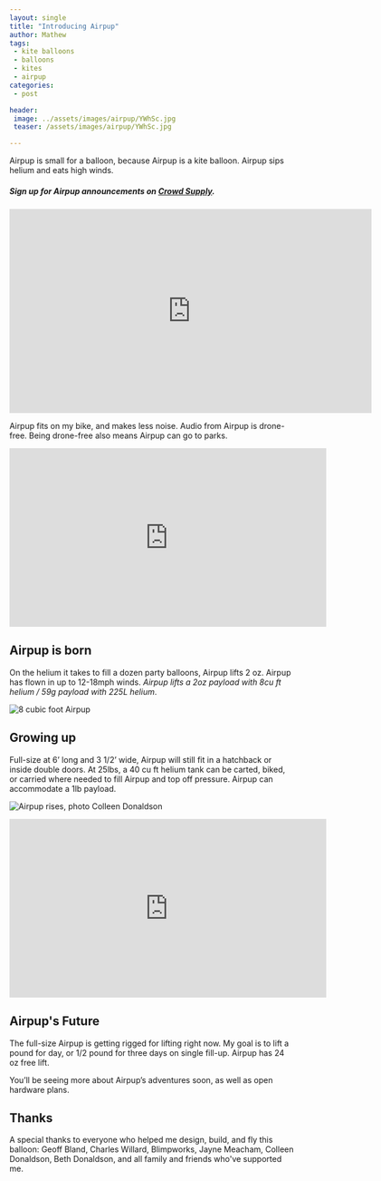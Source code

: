 ```yaml
---
layout: single
title: "Introducing Airpup"
author: Mathew
tags:
 - kite balloons
 - balloons
 - kites
 - airpup
categories:
 - post

header:
 image: ../assets/images/airpup/YWhSc.jpg
 teaser: /assets/images/airpup/YWhSc.jpg

---
```


Airpup is small for a balloon, because Airpup is a kite balloon. Airpup sips helium and eats high winds.
  
##### *Sign up for Airpup announcements on [Crowd Supply](https://www.crowdsupply.com/head-full-of-air/airpup).*


<iframe src="https://player.vimeo.com/video/288573892" width="640" height="360" frameborder="0" allowfullscreen></iframe>

Airpup fits on my bike, and makes less noise. Audio from Airpup is drone-free. Being drone-free also means Airpup can go to parks.

<iframe width="560" height="315" src="https://www.youtube-nocookie.com/embed/h04my6hIgXc" frameborder="0" allow="autoplay; encrypted-media" allowfullscreen></iframe>

## Airpup is born

On the helium it takes to fill a dozen party balloons, Airpup lifts 2 oz. Airpup has flown in up to 12-18mph winds.  *Airpup lifts a 2oz payload with 8cu ft helium / 59g payload with 225L helium*. 

![8 cubic foot Airpup](/assets/images/airpup/P2370017.jpg)

## Growing up

Full-size at 6’ long and 3 1/2’ wide, Airpup will still fit in a hatchback or inside double doors. At 25lbs, a 40 cu ft helium tank can be carted, biked, or carried where needed to fill Airpup and top off pressure. Airpup can accommodate a 1lb payload.

![Airpup rises, photo Colleen Donaldson](/assets/images/airpup/P2390254.jpg)


<iframe width="560" height="315" src="https://www.youtube-nocookie.com/embed/3OXLN5qiYy4" frameborder="0" allow="autoplay; encrypted-media" allowfullscreen></iframe>


## Airpup's Future

The full-size Airpup is getting rigged for lifting right now. My goal is to lift a pound for day, or 1/2 pound for three days on single fill-up. Airpup has 24 oz free lift.

You’ll be seeing more about Airpup’s adventures soon, as well as open hardware plans.



## Thanks

A special thanks to everyone who helped me design, build, and fly this balloon:  Geoff Bland, Charles Willard, Blimpworks, Jayne Meacham, Colleen Donaldson, Beth Donaldson, and all family and friends who've supported me.